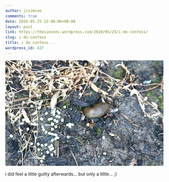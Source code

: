 ```yaml
---
author: jcsimcoe
comments: true
date: 2010-05-25 22:08:00+00:00
layout: post
link: https://thesimcoes.wordpress.com/2010/05/25/i-do-confess/
slug: i-do-confess
title: i do confess...
wordpress_id: 427
---
```


![](/public/assets/tumblr_l2zxhv6COs1qb8l8q.jpg)




i did feel a little guilty afterwards… but only a little… ;)
